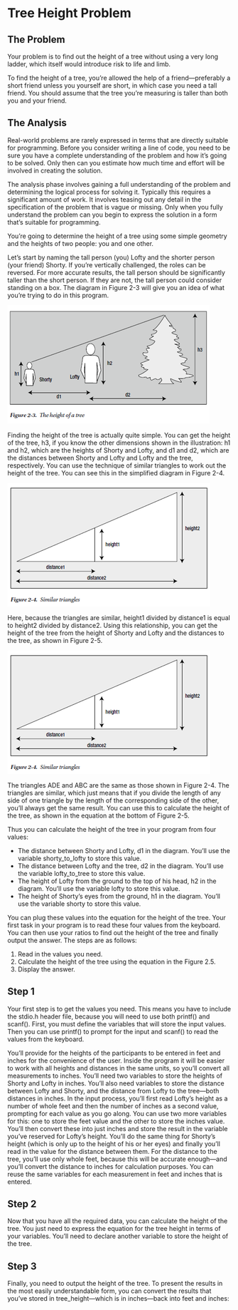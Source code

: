 # Tree Height Problem

## The Problem

Your problem is to find out the height of a tree without using a very long ladder, which itself would introduce risk to life and limb.

To find the height of a tree, you’re allowed the help of a friend—preferably a short friend unless you yourself are short, in which
case you need a tall friend. You should assume that the tree you’re measuring is taller than both you and your friend.

## The Analysis

Real-world problems are rarely expressed in terms that are directly suitable for programming. Before you consider
writing a line of code, you need to be sure you have a complete understanding of the problem and how it’s going to be
solved. Only then can you estimate how much time and effort will be involved in creating the solution.

The analysis phase involves gaining a full understanding of the problem and determining the logical process for
solving it. Typically this requires a significant amount of work. It involves teasing out any detail in the specification
of the problem that is vague or missing. Only when you fully understand the problem can you begin to express the
solution in a form that’s suitable for programming.

You’re going to determine the height of a tree using some simple geometry and the heights of two people: you
and one other.

Let’s start by naming the tall person (you) Lofty and the shorter person (your friend) Shorty. If you’re
vertically challenged, the roles can be reversed. For more accurate results, the tall person should be significantly taller
than the short person. If they are not, the tall person could consider standing on a box. The diagram in Figure 2-3 will
give you an idea of what you’re trying to do in this program.

![fig. 2-3](./figure_2-3.PNG "Figure 2-3")

Finding the height of the tree is actually quite simple. You can get the height of the tree, h3, if you know the other
dimensions shown in the illustration: h1 and h2, which are the heights of Shorty and Lofty, and d1 and d2, which are the
distances between Shorty and Lofty and Lofty and the tree, respectively. You can use the technique of similar triangles
to work out the height of the tree. You can see this in the simplified diagram in Figure 2-4.

![fig. 2-4](./figure_2-4.PNG "Figure 2-4")

Here, because the triangles are similar, height1 divided by distance1 is equal to height2 divided by distance2.
Using this relationship, you can get the height of the tree from the height of Shorty and Lofty and the distances to the
tree, as shown in Figure 2-5.

![fig. 2-4](./figure_2-4.PNG "Figure 2-5")

The triangles ADE and ABC are the same as those shown in Figure 2-4. The triangles are similar, which just
means that if you divide the length of any side of one triangle by the length of the corresponding side of the other,
you’ll always get the same result. You can use this to calculate the height of the tree, as shown in the equation at the
bottom of Figure 2-5.

Thus you can calculate the height of the tree in your program from four values:

- The distance between Shorty and Lofty, d1 in the diagram. You’ll use the variable shorty_to_lofty to store this value.
- The distance between Lofty and the tree, d2 in the diagram. You’ll use the variable lofty_to_tree to store this value.
- The height of Lofty from the ground to the top of his head, h2 in the diagram. You’ll use the
variable lofty to store this value.
- The height of Shorty’s eyes from the ground, h1 in the diagram. You’ll use the variable shorty to store this value.

You can plug these values into the equation for the height of the tree.
Your first task in your program is to read these four values from the keyboard. You can then use your ratios to find
out the height of the tree and finally output the answer. The steps are as follows:

1. Read in the values you need.
2. Calculate the height of the tree using the equation in the Figure 2.5.
3. Display the answer.

## Step 1

Your first step is to get the values you need. This means you have to include the stdio.h header file, because you will
need to use both printf() and scanf(). First, you must define the variables that will store the input values. Then you
can use printf() to prompt for the input and scanf() to read the values from the keyboard.

You’ll provide for the heights of the participants to be entered in feet and inches for the convenience of the
user. Inside the program it will be easier to work with all heights and distances in the same units, so you’ll convert all
measurements to inches. You’ll need two variables to store the heights of Shorty and Lofty in inches. You’ll also need
variables to store the distance between Lofty and Shorty, and the distance from Lofty to the tree—both distances in inches.
In the input process, you’ll first read Lofty’s height as a number of whole feet and then the number of inches as
a second value, prompting for each value as you go along. You can use two more variables for this: one to store the
feet value and the other to store the inches value. You’ll then convert these into just inches and store the result in the
variable you’ve reserved for Lofty’s height. You’ll do the same thing for Shorty’s height (which is only up to the height
of his or her eyes) and finally you’ll read in the value for the distance between them. For the distance to the tree, you’ll
use only whole feet, because this will be accurate enough—and you’ll convert the distance to inches for calculation
purposes. You can reuse the same variables for each measurement in feet and inches that is entered.

## Step 2

Now that you have all the required data, you can calculate the height of the tree. You just need to express the equation
for the tree height in terms of your variables. You’ll need to declare another variable to store the height of the tree.

## Step 3

Finally, you need to output the height of the tree. To present the results in the most easily understandable form, you
can convert the results that you’ve stored in tree_height—which is in inches—back into feet and inches: